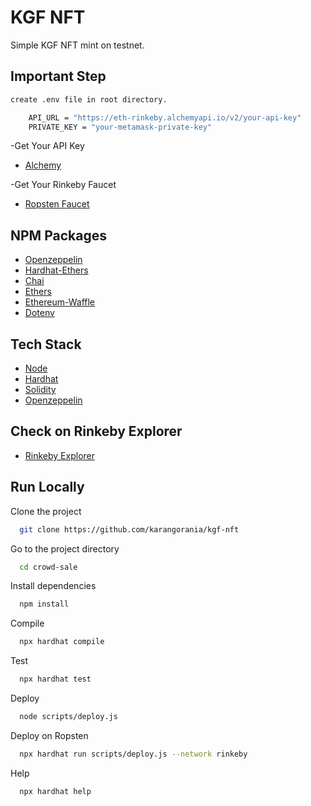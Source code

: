 # KGF NFT

Simple KGF NFT mint on testnet.

## Important Step

```bash
create .env file in root directory.
```

```bash
    API_URL = "https://eth-rinkeby.alchemyapi.io/v2/your-api-key"
    PRIVATE_KEY = "your-metamask-private-key"
```

-Get Your API Key

- [Alchemy](https://alchemy.com/?r=36af7883c4699196)

-Get Your Rinkeby Faucet

- [Ropsten Faucet](https://faucets.chain.link/rinkeby)

## NPM Packages

- [Openzeppelin](https://www.npmjs.com/package/@openzeppelin/contracts)
- [Hardhat-Ethers](https://www.npmjs.com/package/hardhat-ethers)
- [Chai](https://www.npmjs.com/package/chai)
- [Ethers](https://www.npmjs.com/package/ethers)
- [Ethereum-Waffle](https://www.npmjs.com/package/ethereum-waffle)
- [Dotenv](https://www.npmjs.com/package/dotenv)

## Tech Stack

- [Node](https://nodejs.org/en/)
- [Hardhat](https://hardhat.org/)
- [Solidity](https://docs.soliditylang.org/)
- [Openzeppelin](https://openzeppelin.com/)

## Check on Rinkeby Explorer

- [Rinkeby Explorer](https://rinkeby.etherscan.io/address/0xCc2BF76b06995081239991A2E4732d48b67470f1)

## Run Locally

Clone the project

```bash
  git clone https://github.com/karangorania/kgf-nft
```

Go to the project directory

```bash
  cd crowd-sale
```

Install dependencies

```bash
  npm install
```

Compile

```bash
  npx hardhat compile
```

Test

```bash
  npx hardhat test
```

Deploy

```bash
  node scripts/deploy.js
```

Deploy on Ropsten

```bash
  npx hardhat run scripts/deploy.js --network rinkeby
```

Help

```bash
  npx hardhat help
```
